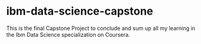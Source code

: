 # ibm-data-science-capstone
This is the final Capstone Project to conclude and sum up all my learning in the Ibm Data Science specialization on Coursera.
